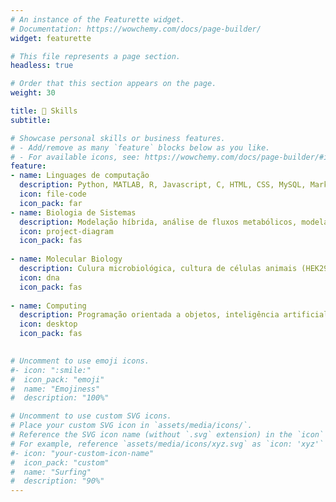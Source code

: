 ```yaml
---
# An instance of the Featurette widget.
# Documentation: https://wowchemy.com/docs/page-builder/
widget: featurette

# This file represents a page section.
headless: true

# Order that this section appears on the page.
weight: 30

title: 🧠 Skills
subtitle:

# Showcase personal skills or business features.
# - Add/remove as many `feature` blocks below as you like.
# - For available icons, see: https://wowchemy.com/docs/page-builder/#icons
feature:
- name: Linguages de computação
  description: Python, MATLAB, R, Javascript, C, HTML, CSS, MySQL, Markdown, LaTeX, Bash/zsh
  icon: file-code
  icon_pack: far 
- name: Biologia de Sistemas
  description: Modelação híbrida, análise de fluxos metabólicos, modelação à escala genómica, modelação à base de constrições, modelação dinâmica 
  icon: project-diagram
  icon_pack: fas
  
- name: Molecular Biology
  description: Culura microbiológica, cultura de células animais (HEK293, U2OS), clonagem molecular, PCR, extração de DNA e RNA, eletroforese, qPCR (principiante), técnicas de laboratório em BSL-2, ferramentas de bioinformática
  icon: dna
  icon_pack: fas
  
- name: Computing
  description: Programação orientada a objetos, inteligência artificial, aprendizagem profunda, redes neuronais artificiais, redes de computadores, desenvolvimento web, git, software gráfico, terminal *nix, Windows, macOS, GNU/Linux
  icon: desktop
  icon_pack: fas
  

# Uncomment to use emoji icons.
#- icon: ":smile:"
#  icon_pack: "emoji"
#  name: "Emojiness"
#  description: "100%"  

# Uncomment to use custom SVG icons.
# Place your custom SVG icon in `assets/media/icons/`.
# Reference the SVG icon name (without `.svg` extension) in the `icon` field.
# For example, reference `assets/media/icons/xyz.svg` as `icon: 'xyz'`
#- icon: "your-custom-icon-name"
#  icon_pack: "custom"
#  name: "Surfing"
#  description: "90%"
---
```

